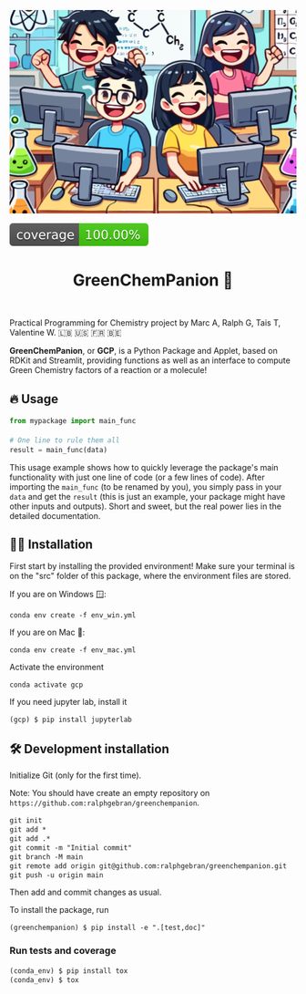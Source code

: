 ![Project Logo](assets/banner.png)

![Coverage Status](assets/coverage-badge.svg)

<h1 align="center">
GreenChemPanion 🍃
</h1>

<br>


Practical Programming for Chemistry project by Marc A, Ralph G, Tais T, Valentine W. 🇱🇧 🇺🇸 🇫🇷 🇧🇪

**GreenChemPanion**, or **GCP**, is a Python Package and Applet, based on RDKit and Streamlit, providing functions as well as an interface to compute
Green Chemistry factors of a reaction or a molecule!

## 🔥 Usage

```python
from mypackage import main_func

# One line to rule them all
result = main_func(data)
```

This usage example shows how to quickly leverage the package's main functionality with just one line of code (or a few lines of code). 
After importing the `main_func` (to be renamed by you), you simply pass in your `data` and get the `result` (this is just an example, your package might have other inputs and outputs). 
Short and sweet, but the real power lies in the detailed documentation.

## 👩‍💻 Installation

First start by installing the provided environment! Make sure your terminal is on the "src" folder of this package, where the environment files are stored.

If you are on Windows 🪟:
```
conda env create -f env_win.yml
```

If you are on Mac 🍏:
```
conda env create -f env_mac.yml
```

Activate the environment
```
conda activate gcp
```

If you need jupyter lab, install it 

```
(gcp) $ pip install jupyterlab
```


## 🛠️ Development installation

Initialize Git (only for the first time). 

Note: You should have create an empty repository on `https://github.com:ralphgebran/greenchempanion`.

```
git init
git add * 
git add .*
git commit -m "Initial commit" 
git branch -M main
git remote add origin git@github.com:ralphgebran/greenchempanion.git 
git push -u origin main
```

Then add and commit changes as usual. 

To install the package, run

```
(greenchempanion) $ pip install -e ".[test,doc]"
```

### Run tests and coverage

```
(conda_env) $ pip install tox
(conda_env) $ tox
```



